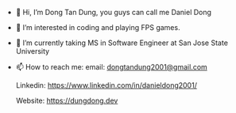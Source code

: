 - 👋 Hi, I’m Dong Tan Dung, you guys can call me Daniel Dong
- 👀 I’m interested in coding and playing FPS games.
- 🌱 I’m currently taking MS in Software Engineer at San Jose State University
- 📫 How to reach me:
  email: dongtandung2001@gmail.com
  
  Linkedin: https://www.linkedin.com/in/danieldong2001/

  Website: https://dungdong.dev
<!---
dongtandung2001/dongtandung2001 is a ✨ special ✨ repository because its `README.md` (this file) appears on your GitHub profile.
You can click the Preview link to take a look at your changes.
--->
